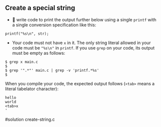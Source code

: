 ## Create a special string

- :wrench: write code to print the output further below using a single `printf`
  with a single conversion specification like this:

```
printf("%s\n", str);
```

- Your code must not have `x` in it.  The only string literal allowed in your
  code must be `"%s\n"` in `printf`.  If you use `grep` on your code, its output
  must be empty as follows:

```
$ grep x main.c
$
$ grep '".*"' main.c | grep -v 'printf.*%s'
$
```

When you compile your code, the expected output follows (`<tab>` means a literal
tabelator character):

```
hello
world
<tab>x
'
```

#solution create-string.c
